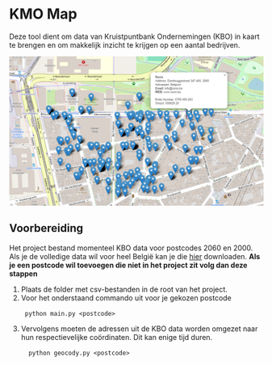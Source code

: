 # KMO Map
Deze tool dient om data van Kruistpuntbank Ondernemingen (KBO) in kaart te brengen en om makkelijk inzicht te krijgen op een aantal bedrijven.

![KMO kaart afbeelding](./map.png)

## Voorbereiding
Het project bestand momenteel KBO data voor postcodes 2060 en 2000. Als je de volledige data wil voor heel België kan je die [hier](https://economie.fgov.be/nl/themas/ondernemingen/kruispuntbank-van/diensten-voor-iedereen/hergebruik-van-publieke/kruispuntbank-van-0) downloaden.
**Als je een postcode wil toevoegen die niet in het project zit volg dan deze stappen**
1. Plaats de folder met csv-bestanden in de root van het project.
2. Voor het onderstaand commando uit voor je gekozen postcode
   ```
    python main.py <postcode>
   ```
3. Vervolgens moeten de adressen uit de KBO data worden omgezet naar hun respectievelijke coördinaten. Dit kan enige tijd duren.
     ```
       python geocody.py <postcode>
     ```
